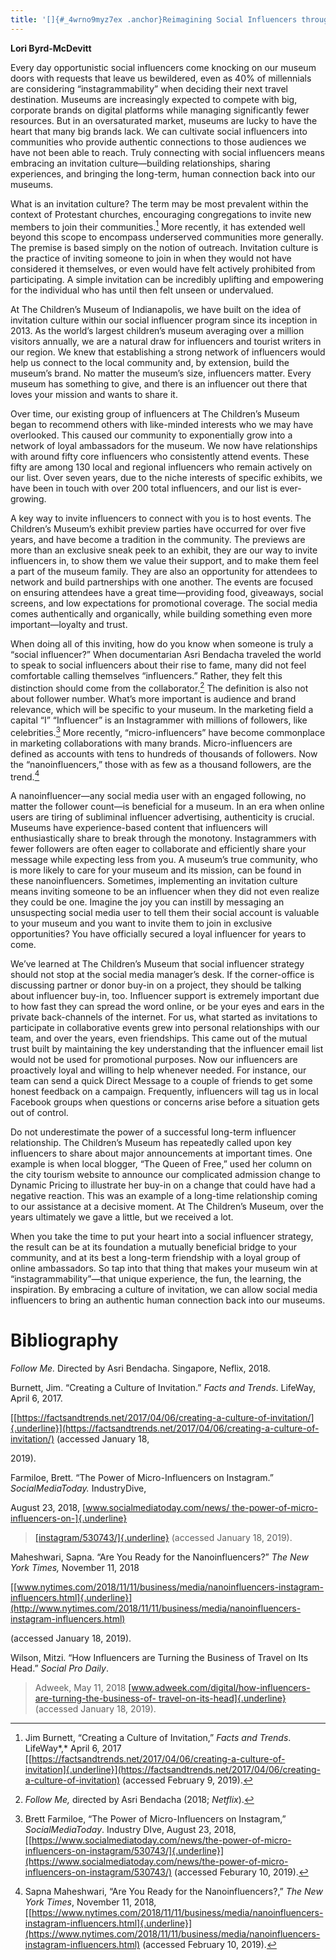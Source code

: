 ```yaml
---
title: '[]{#_4wrno9myz7ex .anchor}Reimagining Social Influencers through an Invitation Culture'
---
```


**Lori Byrd-McDevitt**

Every day opportunistic social influencers come knocking on our museum doors with requests that leave us bewildered, even as 40% of millennials are considering “instagrammability” when deciding their next travel destination. Museums are increasingly expected to compete with big, corporate brands on digital platforms while managing significantly fewer resources. But in an oversaturated market, museums are lucky to have the heart that many big brands lack. We can cultivate social influencers into communities who provide authentic connections to those audiences we have not been able to reach. Truly connecting with social influencers means embracing an invitation culture—building relationships, sharing experiences, and bringing the long-term, human connection back into our museums.

What is an invitation culture? The term may be most prevalent within the context of Protestant churches, encouraging congregations to invite new members to join their communities.[^1] More recently, it has extended well beyond this scope to encompass underserved communities more generally. The premise is based simply on the notion of outreach. Invitation culture is the practice of inviting someone to join in when they would not have considered it themselves, or even would have felt actively prohibited from participating. A simple invitation can be incredibly uplifting and empowering for the individual who has until then felt unseen or undervalued.

At The Children’s Museum of Indianapolis, we have built on the idea of invitation culture within our social influencer program since its inception in 2013. As the world’s largest children’s museum averaging over a million visitors annually, we are a natural draw for influencers and tourist writers in our region. We knew that establishing a strong network of influencers would help us connect to the local community and, by extension, build the museum’s brand. No matter the museum’s size, influencers matter. Every museum has something to give, and there is an influencer out there that loves your mission and wants to share it.

Over time, our existing group of influencers at The Children’s Museum began to recommend others with like-minded interests who we may have overlooked. This caused our community to exponentially grow into a network of loyal ambassadors for the museum. We now have relationships with around fifty core influencers who consistently attend events. These fifty are among 130 local and regional influencers who remain actively on our list. Over seven years, due to the niche interests of specific exhibits, we have been in touch with over 200 total influencers, and our list is ever-growing.

A key way to invite influencers to connect with you is to host events. The Children’s Museum’s exhibit preview parties have occurred for over five years, and have become a tradition in the community. The previews are more than an exclusive sneak peek to an exhibit, they are our way to invite influencers in, to show them we value their support, and to make them feel a part of the museum family. They are also an opportunity for attendees to network and build partnerships with one another. The events are focused on ensuring attendees have a great time—providing food, giveaways, social screens, and low expectations for promotional coverage. The social media comes authentically and organically, while building something even more important—loyalty and trust.

When doing all of this inviting, how do you know when someone is truly a “social influencer?” When documentarian Asri Bendacha traveled the world to speak to social influencers about their rise to fame, many did not feel comfortable calling themselves “influencers.” Rather, they felt this distinction should come from the collaborator.[^2] The definition is also not about follower number. What’s more important is audience and brand relevance, which will be specific to your museum. In the marketing field a capital “I” “Influencer” is an Instagrammer with millions of followers, like celebrities.[^3] More recently, “micro-influencers” have become commonplace in marketing collaborations with many brands. Micro-influencers are defined as accounts with tens to hundreds of thousands of followers. Now the “nanoinfluencers,” those with as few as a thousand followers, are the trend.[^4]

A nanoinfluencer—any social media user with an engaged following, no matter the follower count—is beneficial for a museum. In an era when online users are tiring of subliminal influencer advertising, authenticity is crucial. Museums have experience-based content that influencers will enthusiastically share to break through the monotony. Instagrammers with fewer followers are often eager to collaborate and efficiently share your message while expecting less from you. A museum’s true community, who is more likely to care for your museum and its mission, can be found in these nanoinfluencers. Sometimes, implementing an invitation culture means inviting someone to be an influencer when they did not even realize they could be one. Imagine the joy you can instill by messaging an unsuspecting social media user to tell them their social account is valuable to your museum and you want to invite them to join in exclusive opportunities? You have officially secured a loyal influencer for years to come.

We’ve learned at The Children’s Museum that social influencer strategy should not stop at the social media manager’s desk. If the corner-office is discussing partner or donor buy-in on a project, they should be talking about influencer buy-in, too. Influencer support is extremely important due to how fast they can spread the word online, or be your eyes and ears in the private back-channels of the internet. For us, what started as invitations to participate in collaborative events grew into personal relationships with our team, and over the years, even friendships. This came out of the mutual trust built by maintaining the key understanding that the influencer email list would not be used for promotional purposes. Now our influencers are proactively loyal and willing to help whenever needed. For instance, our team can send a quick Direct Message to a couple of friends to get some honest feedback on a campaign. Frequently, influencers will tag us in local Facebook groups when questions or concerns arise before a situation gets out of control.

Do not underestimate the power of a successful long-term influencer relationship. The Children’s Museum has repeatedly called upon key influencers to share about major announcements at important times. One example is when local blogger, “The Queen of Free,” used her column on the city tourism website to announce our complicated admission change to Dynamic Pricing to illustrate her buy-in on a change that could have had a negative reaction. This was an example of a long-time relationship coming to our assistance at a decisive moment. At The Children’s Museum, over the years ultimately we gave a little, but we received a lot.

When you take the time to put your heart into a social influencer strategy, the result can be at its foundation a mutually beneficial bridge to your community, and at its best a long-term friendship with a loyal group of online ambassadors. So tap into that thing that makes your museum win at “instagrammability”—that unique experience, the fun, the learning, the inspiration. By embracing a culture of invitation, we can allow social media influencers to bring an authentic human connection back into our museums.

# Bibliography

*Follow Me.* Directed by Asri Bendacha. Singapore, Neflix, 2018.

Burnett, Jim. “Creating a Culture of Invitation.” *Facts and Trends*. LifeWay, April 6, 2017.

[[https://factsandtrends.net/2017/04/06/creating-a-culture-of-invitation/]{.underline}](https://factsandtrends.net/2017/04/06/creating-a-culture-of-invitation/) (accessed January 18,

2019).

Farmiloe, Brett. “The Power of Micro-Influencers on Instagram.” *SocialMediaToday.* IndustryDive,

August 23, 2018, [[www.socialmediatoday.com/news/ the-power-of-micro-influencers-on-]{.underline}](http://www.socialmediatoday.com/news/%20the-power-of-micro-influencers-on-%09instagram/530743/)

> [[instagram/530743/]{.underline}](http://www.socialmediatoday.com/news/%20the-power-of-micro-influencers-on-%09instagram/530743/) (accessed January 18, 2019).

Maheshwari, Sapna. “Are You Ready for the Nanoinfluencers?” *The New York Times,* November 11, 2018

[[www.nytimes.com/2018/11/11/business/media/nanoinfluencers-instagram-influencers.html]{.underline}](http://www.nytimes.com/2018/11/11/business/media/nanoinfluencers-instagram-influencers.html)

(accessed January 18, 2019).

Wilson, Mitzi. “How Influencers are Turning the Business of Travel on Its Head.” *Social Pro Daily*.

> Adweek, May 11, 2018 [[www.adweek.com/digital/how-influencers-are-turning-the-business-of- travel-on-its-head]{.underline}](http://www.adweek.com/digital/how-influencers-are-turning-the-business-of-%09travel-on-its-head) (accessed January 18, 2019).

[^1]: Jim Burnett, “Creating a Culture of Invitation,” *Facts and Trends*. LifeWay*,* April 6, 2017 [[https://factsandtrends.net/2017/04/06/creating-a-culture-of-invitation]{.underline}](https://factsandtrends.net/2017/04/06/creating-a-culture-of-invitation) (accessed February 9, 2019).

[^2]: *Follow Me,* directed by Asri Bendacha (2018; *Netflix*).

[^3]: Brett Farmiloe, “The Power of Micro-Influencers on Instagram,” *SocialMediaToday*. Industry DIve, August 23, 2018, [[https://www.socialmediatoday.com/news/the-power-of-micro-influencers-on-instagram/530743/]{.underline}](https://www.socialmediatoday.com/news/the-power-of-micro-influencers-on-instagram/530743/) (accessed Feburary 10, 2019).

[^4]: Sapna Maheshwari, “Are You Ready for the Nanoinfluencers?,” *The New York Times*, November 11, 2018, [[https://www.nytimes.com/2018/11/11/business/media/nanoinfluencers-instagram-influencers.html]{.underline}](https://www.nytimes.com/2018/11/11/business/media/nanoinfluencers-instagram-influencers.html) (accessed February 10, 2019).
